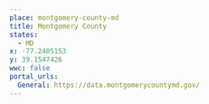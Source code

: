 ```yaml
---
place: montgomery-county-md
title: Montgomery County
states:
  - MD
x: -77.2405153
y: 39.1547426
wwc: false
portal_urls:
  General: https://data.montgomerycountymd.gov/
---
```

